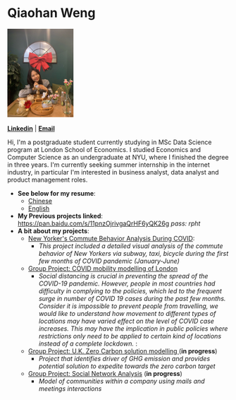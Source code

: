 
# Qiaohan Weng
 <img src='IMG_0369.JPG' width="150"> 
 
 [__Linkedin__](https://www.linkedin.com/in/qiaohanweng) | [__Email__](q.weng@lse.ac.uk)
 

 
 Hi, I'm a postgraduate student currently studying in MSc Data Science program at London School of Economics. I studied Economics and Computer Science as an undergraduate at NYU, where I finished the degree in three years.
 I'm currently seeking summer internship in the internet industry, in particular I'm interested in business analyst, data analyst and product management roles.
 
 * __See below for my resume__:
    * [Chinese](https://github.com/project-brownie/andrea-weng.github.io/blob/44b8502e9b31842f6ac500b518c38bc93ffa0937/%E7%BF%81%E4%B9%94%E6%99%97%E4%B8%AD%E6%96%87%E7%AE%80%E5%8E%86.pdf)
    * [English](https://github.com/project-brownie/andrea-weng.github.io/blob/44b8502e9b31842f6ac500b518c38bc93ffa0937/Qiaohan%20Weng%20Resume.pdf)
 * __My Previous projects linked__: https://pan.baidu.com/s/11pnzOjrivgaQrHF6yQK26g _pass: rpht_
 * __A bit about my projects__:
    * <ins>New Yorker's Commute Behavior Analysis During COVID</ins>:
      * _This project included a detailed visual analysis of the commute behavior of New Yorkers via subway, taxi, bicycle during the first few months of COVID pandemic (January-June)_
    * <ins>Group Project: COVID mobility modelling of London</ins>
      * _Social distancing is crucial in preventing the spread of the COVID-19 pandemic. However, people in most countries had difficulty in complying to the policies, which led to the frequent surge in number of COVID 19 cases during the past few months. Consider it is impossible to prevent people from travelling, we would like to understand how movement to different types of locations may have varied effect on the level of COVID case increases. This may have the implication in public policies where restrictions only need to be applied to certain kind of locations instead of a complete lockdown._ :
    * <ins>Group Project: U.K. Zero Carbon solution modelling </ins> (__in progress__)
      * _Project that identifies driver of GHG emission and provides potential solution to expedite towards the zero carbon target_
    * <ins>Group Project: Social Network Analysis</ins> (__in progress__)
      * _Model of communities within a company using mails and meetings interactions_
 
